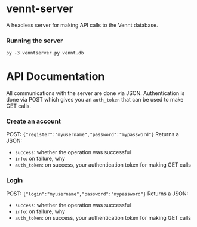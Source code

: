 # vennt-server
A headless server for making API calls to the Vennt database.


### Running the server
`py -3 venntserver.py vennt.db`


# API Documentation
All communications with the server are done via JSON. Authentication is done via POST which gives you an `auth_token` that can be used to make GET calls.

### Create an account
POST: `{"register":"myusername","password":"mypassword"}`
Returns a JSON:
- `success`: whether the operation was successful
- `info`: on failure, why
- `auth_token`: on success, your authentication token for making GET calls

### Login
POST: `{"login":"myusername","password":"mypassword"}`
Returns a JSON:
- `success`: whether the operation was successful
- `info`: on failure, why
- `auth_token`: on success, your authentication token for making GET calls

